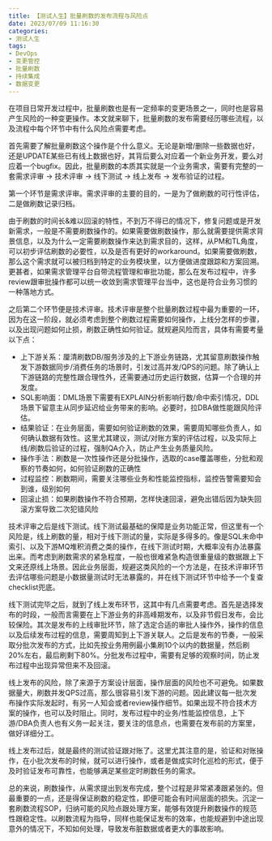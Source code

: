```yaml
---
title: 【测试人生】批量刷数的发布流程与风险点
date: 2023/07/09 11:16:30
categories:
- 测试人生
tags:
- DevOps
- 变更管控
- 批量刷数
- 持续集成
- 数据变更
---
```


在项目日常开发过程中，批量刷数也是有一定频率的变更场景之一，同时也是容易产生风险的一种变更操作。本文就来聊下，批量刷数的发布需要经历哪些流程，以及流程中每个环节中有什么风险点需要考虑。

首先需要了解批量刷数这个操作是个什么意义。无论是新增/删除一些数据也好，还是UPDATE某些已有线上数据也好，其背后要么对应着一个新业务开发，要么对应着一个bugfix。因此，批量刷数的本质其实就是一个业务需求，需要有完整的一套需求评审 -> 技术评审 -> 线下测试 -> 线上发布 -> 发布验证的过程。

第一个环节是需求评审。需求评审的主要的目的，一是为了做刷数的可行性评估，二是做刷数记录归档。

<!-- more -->

由于刷数的时间长&难以回滚的特性，不到万不得已的情况下，修复问题或是开发新需求，一般是不需要刷数操作的。如果需要做刷数操作，那么就需要提供需求背景信息，以及为什么一定需要刷数操作来达到需求目的，这样，从PM和TL角度，可以初步评估刷数的必要性，以及是否有更好的workaround。如果需要做刷数，那么这个需求就可以被归档到特定的业务模块里，以方便做进度跟踪和方案回溯。更甚者，如果需求管理平台自带流程管理和审批功能，那么在发布过程中，许多review跟审批操作都可以统一收敛到需求管理平台当中，这也是符合业务习惯的一种落地方式。

之后第二个环节便是技术评审。技术评审是整个批量刷数过程中最为重要的一环，因为在这一阶段，就必须考虑到整个刷数过程需要如何操作，上线分怎样的步骤，以及出现问题如何止损，刷数正确性如何验证。就规避风险而言，具体有需要考量以下点：

- 上下游关系：厘清刷数DB/服务涉及的上下游业务链路，尤其留意刷数操作触发下游数据同步/消费任务的场景时，引发过高并发/QPS的问题。除了确认上下游链路的完整性跟合理性外，还需要通过历史运行数据，估算一个合理的并发度。
- SQL影响面：DML场景下需要有EXPLAIN分析影响行数/命中索引情况，DDL场景下留意主从同步延迟给业务带来的影响。必要时，拉DBA做性能跟风险评估。
- 结果验证：在业务层面，需要如何验证刷数的效果，需要周知哪些负责人，如何确认数据有效性。这里尤其建议，测试/对账方案的评估过程，以及实际上线/刷数后验证的过程，强制QA介入，防止产生业务质量风险。
- 操作手法：刷数是一次性操作还是分批操作，选取的case覆盖哪些，分批和观察的节奏如何，如何验证刷数的正确性
- 过程监控：刷数期间，需要关注哪些业务和性能监控指标，监控告警需要知会到谁，级别如何
- 回滚止损：如果刷数操作不符合预期，怎样快速回滚，避免出错后因为缺失回滚方案导致二次犯错风险
 
技术评审之后是线下测试。线下测试最基础的保障是业务功能正常，但这里有一个风险是，线上刷数的量，相对于线下测试的量，实际是多得多的。像是SQL未命中索引、以及下游MQ堆积消费之类的操作，在线下测试时期，大概率没有办法暴露出来。而考虑到刷数需求的紧急程度，一般也很难紧急构造很重量级的数据跟上下文来还原线上场景。因此业务层面，规避这类风险的一个方法是，在技术评审环节去评估哪些问题是小数据量测试时无法暴露的，并在线下测试环节中给予一个复查checklist兜底。

线下测试完毕之后，就到了线上发布环节，这其中有几点需要考虑。首先是选择发布的时段，一般而言需要在上下游业务的非高峰期发布，以及非节假日发布，会比较保险。其次是发布的上线审批环节，除了选定合适的审批人操作外，操作的信息以及后续发布过程的信息，需要周知到上下游关联人。之后是发布的节奏，一般采取分批次发布的方式，比如先按业务用例最小集刷10个以内的数据量，然后刷20%左右，最后刷剩下80%。分批发布过程中，需要有足够的观察时间，防止发布过程中出现异常但来不及回滚。

线上发布的风险，除了来源于方案设计层面，操作层面的风险也不可避免。如果数据量大，刷数并发QPS过高，那么很容易引发下游的问题。因此建议每一批次发布操作实际发起时，有另一人知会或者review操作细节。如果出现不符合技术方案的操作，也可以及时阻止。同时，发布过程中的业务/性能监控信息，上下游/DBA负责人也有义务一起关注，要关注的信息点，也需要在发布前的方案里，做好详细分工。

线上发布过后，就是最终的测试验证跟对账了。这里尤其注意的是，验证和对账操作，在小批次发布的时候，就可以进行操作，或者是做成实时化巡检的形式，便于及时验证发布可靠性，也能够满足某些定时刷数任务的需求。

总的来说，刷数操作，从需求提出到发布完成，整个过程是非常紧凑跟紧张的。但最重要的一点，还是得保证刷数的稳定性，即便可能会有时间层面的损失。沉淀一套刷数流程SOP，归纳可能的风险点跟处理方案，能够有效提升刷数操作的规范性跟稳定性。以刷数流程为指导，同样也能保证发布的效率，也能规避到中途出现意外的情况下，不知如何处理，导致发布脏数据或者更大的事故影响。
